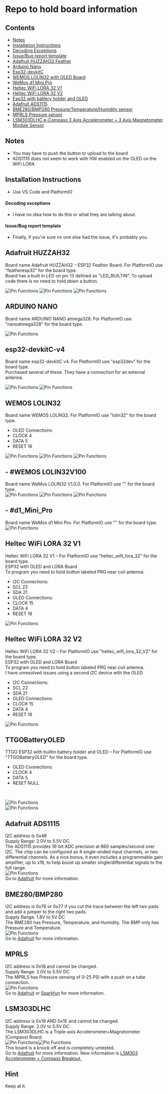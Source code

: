 # Repo to hold board information
### 

## Contents
- [Notes](#notes)
- [Installation Instructions](#installation-instructions)
- [Decoding Exceptions](#decoding-exceptions)
- [Issue/Bug report template](#issuebug-report-template)
- [Adafruit HUZZAH32 Feather](#Adafruit-HUZZAH32)
- [Arduino Nano](#ARDUINO-NANO)
- [Esp32-devkitC](#esp32-devkitC-v4)
- [WEMOS LOLIN32 with OLED Board](#WEMOS-LOLIN32)
- [WeMos d1 Mini Pro](#d1_Mini_Pro)
- [Heltec WiFi LORA 32 V1](#Heltec-WiFi-LORA-32-V1)
- [Heltec WiFi LORA 32 V2](#Heltec-WiFi-LORA-32-V2)
- [Esp32 with battery holder and OLED](#TTGOBatteryOLED)
- [Adafruit ADS1115](#Adafruit-ADS1115)
- [BME280/BMP280 Pressure/Temperature/Humidity sensor](#BME280/BMP280)
- [MPRLS Pressure sensor](#MPRLS)
- [LSM303DLHC e-Compass 3 Axis Accelerometer + 3 Axis Magnetometer Module Sensor](#LSM303DLHC) 

## Notes
- You may have to push the button to upload to the board
- ADS1115 does not seem to work with HW enabled on the OLED on the WiFi LORA
## Installation Instructions
- Use VS Code and PlatformIO

#### Decoding exceptions
- I have no idea how to do this or what they are talking about.

#### Issue/Bug report template
- Finally, if you're sure no one else had the issue, it's probably you.

## Adafruit HUZZAH32
Board name Adafruit HUZZAH32 – ESP32 Feather Board. For PlatformIO use "featheresp32" for the board type.<br/>
Board has a built in LED on pin 13 defined as "LED_BUILTIN". To upload code there is no need to hold down a button.<br/>

![Pin Functions](docs/AdafruitHUZZAH32-ESP32FeatherPinoutTop.jpg)
![Pin Functions](docs/AdafruitHUZZAH32-ESP32FeatherPinoutBottom.jpg)
![Pin Functions](docs/AdafruitHuzzah32PinDiagram.png)

## ARDUINO NANO
Board name ARDUINO NANO atmega328. For PlatformIO use "nanoatmega328" for the board type.<br/>

![Pin Functions](docs/arduino-nano-pinout.png)
## esp32-devkitC-v4
Board name esp32-devkitC v4. For PlatformIO use "esp32dev" for the board type.<br/>
Purchased several of these. They have a connection for an external antenna.<br/>

![Pin Functions](docs/ESP32-DEV-KIT-DevKitC-v4-pinout-mischianti.png)
![Pin Functions](docs/esp32-devkitC-v4-pinout.png)

## WEMOS LOLIN32
Board name WEMOS LOLIN32. For PlatformIO use "lolin32" for the board type.<br/>
<ul>
    <li>OLED Connections:</li>
        <li>CLOCK 4</li>
        <li>DATA 5</li>
        <li>RESET 16</li>
</ul>

![Pin Functions](docs/WemosESP32OLEDTop.jpg)
![Pin Functions](docs/WemosESP32OLEDBottom.jpg)
![Pin Functions](docs/WemosESP32OLEDPinout.jpg)
## - #WEMOS LOLIN32V100
Board name WeMos LOLIN32 V1.0.0. For PlatformIO use "" for the board type.<br/>
![Pin Functions](docs/ESP32WeMosLOLIN32Top.jpg)
![Pin Functions](docs/ESP32WeMosLOLIN32Bottom.jpg)
![Pin Functions](docs/ESP32WeMosLOLIN32Pinout.png)
## - #d1_Mini_Pro
Board name WeMos d1 Mini Pro. For PlatformIO use "" for the board type.<br/>
![Pin Functions](docs/wemos_d1_mini_pro_pinout.png)
## Heltec WiFi LORA 32 V1
Heltec WiFi LORA 32 V1 – For PlatformIO use "heltec_wifi_lora_32" for the board type.<br/>
ESP32 with OLED and LORA Board<br/>
To program you need to hold button labeled PRG near coil antenna.<br/>
<ul>
    <li>I2C Connections:</li>
        <li>SCL 22</li>
        <li>SDA 21</li>
    <li>OLED Connections:</li>
        <li>CLOCK 15</li>
        <li>DATA 4</li>
        <li>RESET 16</li>
</ul>

![Pin Functions](docs/WiFi-LORA-32-pinout-Diagram.png)
## Heltec WiFi LORA 32 V2
Heltec WiFi LORA 32 V2 – For PlatformIO use "heltec_wifi_lora_32_V2" for the board type.<br/>
ESP32 with OLED and LORA Board<br/>
To program you need to hold button labeled PRG near coil antenna.<br/>
I have unresolved issues using a second I2C device with the OLED<br/>
<ul>
    <li>I2C Connections:</li>
        <li>SCL 22</li>
        <li>SDA 21</li>
    <li>OLED Connections:</li>
        <li>CLOCK 15</li>
        <li>DATA 4</li>
        <li>RESET 16</li>
</ul>

![Pin Functions](docs/WIFI_LoRa_32_V2PinDiagram.png)

## TTGOBatteryOLED
TTGO ESP32 with builtin battery holder and OLED – For PlatformIO use "TTGOBatteryOLED" for the board type.<br/>
<ul>
    <li>OLED Connections:</li>
        <li>CLOCK 4</li>
        <li>DATA 5</li>
        <li>RESET NULL</li>
</ul><br/>

![Pin Functions](docs/ESP32OledBatteryHolder.jpg)<br/>
![Pin Functions](docs/ESP32OledBatteryHolderPinout.jpg)<br/>

## Adafruit ADS1115
I2C address is 0x48<br/>
Supply Range: 2.0V to 5.5V DC<br/>
The ADS1115 provides 16-bit ADC precision at 860 samples/second over I2C. The chip can be configured as 4 single-ended input channels, or two differential channels. As a nice bonus, it even includes a programmable gain amplifier, up to x16, to help boost up smaller single/differential signals to the full range. <br/>
![Pin Functions](docs/AdafruitADS1015ADS1115PinDiagram.jpg)<br/>
Go to [Adafruit](https://www.adafruit.com/product/1085) for more information.<br/>

## BME280/BMP280
I2C address is 0x76 or 0x77 if you cut the trace between the left two pads and add a jumper to the right two pads.<br/>
Supply Range: 1.8V to 5V DC<br/>
The BME280 has Pressure, Temperature, and Humidity. The BMP only has Pressure and Temperature.<br/>
![Pin Functions](docs/BMP280.jpg)<br/>
Go to [Adafruit](https://learn.adafruit.com/adafruit-bme280-humidity-barometric-pressure-temperature-sensor-breakout) for more information.<br/>

## MPRLS
I2C address is 0x18 and cannot be changed.<br/>
Supply Range: 2.0V to 5.5V DC<br/>
The MPRLS has Pressure sensing of 0-25 PSI with a push on a tube connection.<br/>
![Pin Functions](docs/MPRLS3965-00.jpg)<br/>
Go to [Adafruit](https://www.adafruit.com/products/3965) or [Sparkfun](https://www.sparkfun.com/products/16476) for more information.<br/>

## LSM303DLHC
I2C address is 0x19 AND 0x1E and cannot be changed.<br/>
Supply Range: 2.0V to 5.5V DC<br/>
The LSM303DLHC is a Triple-axis Accelerometer+Magnetometer (Compass) Board.<br/>
![Pin Functions](docs/LSM303DLHCe-Compass3AxisAccelerometerAnd3AxisMagnetometerModule.jpg)![Pin Functions](docs/LSM303DLHCe-Compass3AxisAccelerometerAnd3AxisMagnetometerModule61VO3bK8u+L._AC_SX679_.jpg) <br/>
This board is a knock off and is completely untested.<br/>
Go to [Adafruit](https://www.adafruit.com/product/1120) for more information. New information is [LSM303 Accelerometer + Compass Breakout.](https://learn.adafruit.com/lsm303-accelerometer-slash-compass-breakout/coding)<br/>

## Hint
Keep at it.
